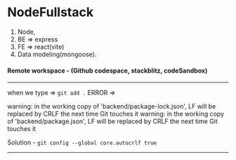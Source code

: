 # NodeFullstack
1. Node, 
2. BE => express
3. FE => react(vite)
4. Data modeling(mongoose).

#### Remote workspace - (Github codespace, stackblitz, codeSandbox)
--- 

when we type => `git add .` ERROR =>

warning: in the working copy of 'backend/package-lock.json', LF will be replaced by CRLF the next time Git touches it
warning: in the working copy of 'backend/package.json', LF will be replaced by CRLF the next time Git touches it

Solution - `git config --global core.autocrlf true`

---
